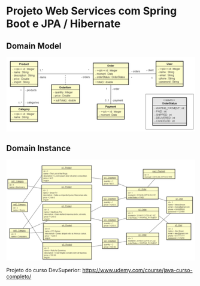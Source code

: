 # Projeto Web Services com Spring Boot e JPA / Hibernate

## Domain Model
![DomainModel](https://github.com/luanalimadeveloper/Course-Springboot-2-java-11/blob/master/img/Damain%20Model.PNG)

## Domain Instance
![DomainInstance](https://github.com/luanalimadeveloper/Course-Springboot-2-java-11/blob/master/img/Domain%20Instance.PNG)




Projeto do curso DevSuperior: https://www.udemy.com/course/java-curso-completo/

